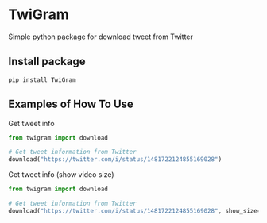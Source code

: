 # TwiGram
Simple python package for download tweet from Twitter

## Install package
```console
pip install TwiGram
```

## Examples of How To Use 

Get tweet info

```python
from twigram import download

# Get tweet information from Twitter
download("https://twitter.com/i/status/1481722124855169028")
```


Get tweet info (show video size)

```python
from twigram import download

# Get tweet information from Twitter
download("https://twitter.com/i/status/1481722124855169028", show_size=True)
```